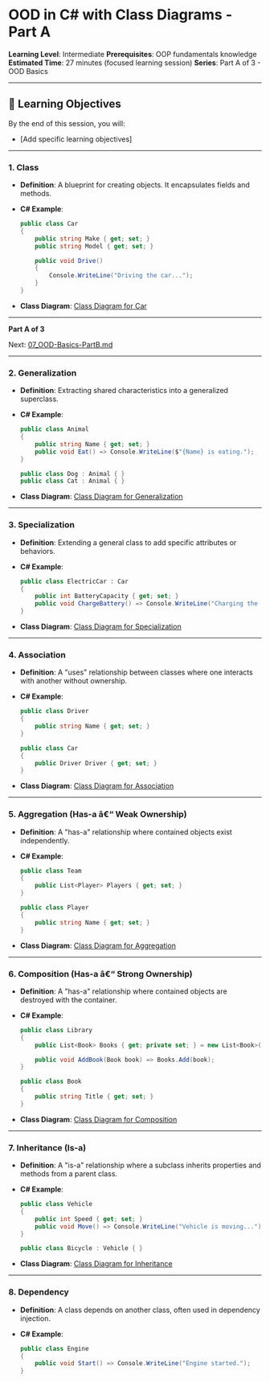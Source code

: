 # **OOD in C# with Class Diagrams** - Part A

**Learning Level**: Intermediate
**Prerequisites**: OOP fundamentals knowledge
**Estimated Time**: 27 minutes (focused learning session)
**Series**: Part A of 3 - OOD Basics

---

## 🎯 Learning Objectives

By the end of this session, you will:

- [Add specific learning objectives]

---

### **1. Class**

- **Definition**: A blueprint for creating objects. It encapsulates fields and methods.
- **C# Example**:

  ```csharp
  public class Car
  {
      public string Make { get; set; }
      public string Model { get; set; }

      public void Drive()
      {
          Console.WriteLine("Driving the car...");
      }
  }
  ```

- **Class Diagram**: [Class Diagram for Car](https://www.plantuml.com/plantuml/uml/SoWkIImgAStDuU9BoIhEIImk5D0e5L9Bo2vEpK_oiy9Ep4DiIW_8p4L9Q0dCJ4HMLtLKXL93qD__cCIFPMEx9bUsKc1FpjIFpmIQZJYIMZ3LtA4ZDA3n0000)

---

**Part A of 3**

Next: [07_OOD-Basics-PartB.md](07_OOD-Basics-PartB.md)

---

### **2. Generalization**

- **Definition**: Extracting shared characteristics into a generalized superclass.
- **C# Example**:

  ```csharp
  public class Animal
  {
      public string Name { get; set; }
      public void Eat() => Console.WriteLine($"{Name} is eating.");
  }

  public class Dog : Animal { }
  public class Cat : Animal { }
  ```

- **Class Diagram**: [Class Diagram for Generalization](https://www.plantuml.com/plantuml/uml/SoWkIImgAStDuKhEIImk5U9q54dCJ4bLI0EmS4vAp2DKJZDyLa50bQGMKtXIkYLKJofEqfOeLfBa0000)

---

### **3. Specialization**

- **Definition**: Extending a general class to add specific attributes or behaviors.
- **C# Example**:

  ```csharp
  public class ElectricCar : Car
  {
      public int BatteryCapacity { get; set; }
      public void ChargeBattery() => Console.WriteLine("Charging the battery...");
  }
  ```

- **Class Diagram**: [Class Diagram for Specialization](https://www.plantuml.com/plantuml/uml/SoWkIImgAStDuU9BoIhEIImk5D0e5L9Bo2vEpK_oiy9Ep4DiIW_8p4L9Q0dCJ4HMLpLKXL93qD__cCIFPMEx9bUsKc1FpjIFpmIQZJYIMZ3LtA4ZDA3n0000)

---

### **4. Association**

- **Definition**: A "uses" relationship between classes where one interacts with another without ownership.
- **C# Example**:

  ```csharp
  public class Driver
  {
      public string Name { get; set; }
  }

  public class Car
  {
      public Driver Driver { get; set; }
  }
  ```

- **Class Diagram**: [Class Diagram for Association](https://www.plantuml.com/plantuml/uml/SoWkIImgAStDuKhEIImk5U9q54dCJ4rFIK0fN4vAp2DKJZDyLo50fPKJof0000)

---

### **5. Aggregation (Has-a â€“ Weak Ownership)**

- **Definition**: A "has-a" relationship where contained objects exist independently.
- **C# Example**:

  ```csharp
  public class Team
  {
      public List<Player> Players { get; set; }
  }

  public class Player
  {
      public string Name { get; set; }
  }
  ```

- **Class Diagram**: [Class Diagram for Aggregation](https://www.plantuml.com/plantuml/uml/SoWkIImgAStDuKhEIImk5U9q54dCJYrBIL0jN4vAp2DKJZDyLo50jPKL0000)

---

### **6. Composition (Has-a â€“ Strong Ownership)**

- **Definition**: A "has-a" relationship where contained objects are destroyed with the container.
- **C# Example**:

  ```csharp
  public class Library
  {
      public List<Book> Books { get; private set; } = new List<Book>();

      public void AddBook(Book book) => Books.Add(book);
  }

  public class Book
  {
      public string Title { get; set; }
  }
  ```

- **Class Diagram**: [Class Diagram for Composition](https://www.plantuml.com/plantuml/uml/SoWkIImgAStDuKhEIImk5U9q54dCJ4rBIC0fN4vAp2DKJZDyLo50jPKKL0000)

---

### **7. Inheritance (Is-a)**

- **Definition**: A "is-a" relationship where a subclass inherits properties and methods from a parent class.
- **C# Example**:

  ```csharp
  public class Vehicle
  {
      public int Speed { get; set; }
      public void Move() => Console.WriteLine("Vehicle is moving...");
  }

  public class Bicycle : Vehicle { }
  ```

- **Class Diagram**: [Class Diagram for Inheritance](https://www.plantuml.com/plantuml/uml/SoWkIImgAStDuKhEIImk5U9q54dCJ4rBIC0bN4vAp2DKJZDyLo50jPKUL0000)

---

### **8. Dependency**

- **Definition**: A class depends on another class, often used in dependency injection.
- **C# Example**:

  ```csharp
  public class Engine
  {
      public void Start() => Console.WriteLine("Engine started.");
  }
